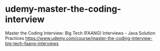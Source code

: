 # udemy-master-the-coding-interview
Master the Coding Interview: Big Tech (FAANG) Interviews - Java Solution Practices
https://www.udemy.com/course/master-the-coding-interview-big-tech-faang-interviews
